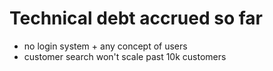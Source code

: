 # Technical debt accrued so far

- no login system + any concept of users
- customer search won't scale past 10k customers
